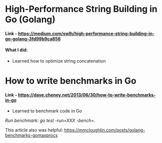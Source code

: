 # High-Performance String Building in Go (Golang)
#### Link - https://medium.com/swlh/high-performance-string-building-in-go-golang-3fd99b9ca856
#### What I did:
* Learned how to optimize string concatenation

# How to write benchmarks in Go
#### Link - https://dave.cheney.net/2013/06/30/how-to-write-benchmarks-in-go
* Learned to benchmark code in Go

_Run benchmark: go test -run=XXX -bench=._

This article also was helpful: https://mmcloughlin.com/posts/golang-benchmarks-gomaxprocs
